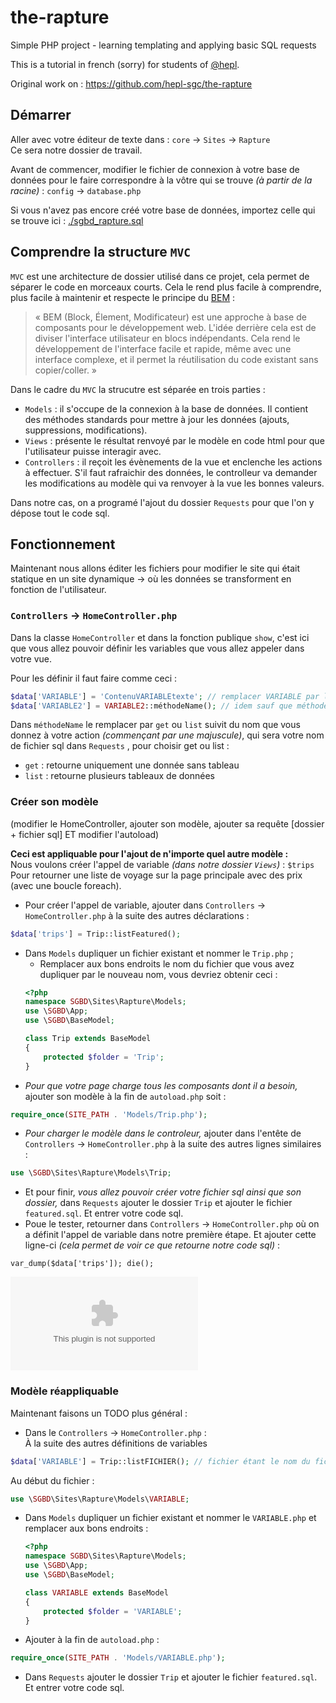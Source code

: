 # the-rapture
Simple PHP project - learning templating and applying basic SQL requests

This is a tutorial in french (sorry) for students of [@hepl](https://github.com/hepl-web).

Original work on : https://github.com/hepl-sgc/the-rapture

## Démarrer
Aller avec votre éditeur de texte dans : `core` -> `Sites` -> `Rapture`  
Ce sera notre dossier de travail.

Avant de commencer, modifier le fichier de connexion à votre base de données pour le faire correspondre à la vôtre qui se trouve _(à partir de la racine)_ : `config` -> `database.php`

Si vous n'avez pas encore créé votre base de données, importez celle qui se trouve ici : [./sgbd_rapture.sql](./sgbd_rapture.sql)

## Comprendre la structure `MVC`
`MVC` est une architecture de dossier utilisé dans ce projet, cela permet de séparer le code en morceaux courts. Cela le rend plus facile à comprendre, plus facile à maintenir et respecte le principe du [BEM](https://en.bem.info/methodology/) :
> « BEM (Block, Élement, Modificateur) est une approche à base de composants pour le développement web. L'idée derrière cela est de diviser l'interface utilisateur en blocs indépendants. Cela rend le développement de l'interface facile et rapide, même avec une interface complexe, et il permet la réutilisation du code existant sans copier/coller. »

Dans le cadre du `MVC` la strucutre est séparée en trois parties :
- `Models` : il s'occupe de la connexion à la base de données. Il contient des méthodes standards pour mettre à jour les données (ajouts, suppressions, modifications).
- `Views` : présente le résultat renvoyé par le modèle en code html pour que l'utilisateur puisse interagir avec.
- `Controllers` : il reçoit les évènements de la vue et enclenche les actions à effectuer. S'il faut rafraichir des données, le controlleur va demander les modifications au modèle qui va renvoyer à la vue les bonnes valeurs.

Dans notre cas, on a programé l'ajout du dossier `Requests` pour que l'on y dépose tout le code sql.


## Fonctionnement
Maintenant nous allons éditer les fichiers pour modifier le site qui était statique en un site dynamique -> où les données se transforment en fonction de l'utilisateur.


### `Controllers` -> `HomeController.php`
Dans la classe `HomeController` et dans la fonction publique `show`, c'est ici que vous allez pouvoir définir les variables que vous allez appeler dans votre vue.

Pour les définir il faut faire comme ceci :
``` PHP
$data['VARIABLE'] = 'ContenuVARIABLEtexte'; // remplacer VARIABLE par le nom de votre variable
$data['VARIABLE2'] = VARIABLE2::méthodeName(); // idem sauf que méthodeName expliquée ci-dessous
```
Dans `méthodeName` le remplacer par `get` ou `list` suivit du nom que vous donnez à votre action _(commençant par une majuscule)_, qui sera votre nom de fichier sql dans `Requests` , pour choisir get ou list :
- `get` : retourne uniquement une donnée sans tableau
- `list` : retourne plusieurs tableaux de données


### Créer son modèle
(modifier le HomeController, ajouter son modèle, ajouter sa requête [dossier + fichier sql] ET modifier l'autoload)

__Ceci est appliquable pour l'ajout de n'importe quel autre modèle :__  
Nous voulons créer l'appel de variable _(dans notre dossier `Views`)_ : `$trips`  
Pour retourner une liste de voyage sur la page principale avec des prix (avec une boucle foreach).

- Pour créer l'appel de variable, ajouter dans `Controllers` -> `HomeController.php` à la suite des autres déclarations :
``` PHP
$data['trips'] = Trip::listFeatured();
```
- Dans `Models` dupliquer un fichier existant et nommer le `Trip.php` ;
    - Remplacer aux bons endroits le nom du fichier que vous avez dupliquer par le nouveau nom, vous devriez obtenir ceci :
    ``` PHP
    <?php
    namespace SGBD\Sites\Rapture\Models;
    use \SGBD\App;
    use \SGBD\BaseModel;

    class Trip extends BaseModel
    {
        protected $folder = 'Trip';
    }
    ```
- _Pour que votre page charge tous les composants dont il a besoin,_ ajouter son modèle à la fin de `autoload.php` soit :
``` PHP
require_once(SITE_PATH . 'Models/Trip.php');
```
- _Pour charger le modèle dans le controleur,_ ajouter dans l'entête de `Controllers` -> `HomeController.php` à la suite des autres lignes similaires :
``` PHP
use \SGBD\Sites\Rapture\Models\Trip;
```
- Et pour finir, _vous allez pouvoir créer votre fichier sql ainsi que son dossier,_ dans `Requests` ajouter le dossier `Trip` et ajouter le fichier `featured.sql`. Et entrer votre code sql.
- Poue le tester, retourner dans `Controllers` -> `HomeController.php` où on a définit l'appel de variable dans notre première étape. Et ajouter cette ligne-ci _(cela permet de voir ce que retourne notre code sql)_ :
```
var_dump($data['trips']); die();
```

[![Allez vers la vidéo de tuto](./tuto-assets/op1.swf)](http://jconcept.be/hepl/the-rapture/op1.swf "Allez vers la vidéo de tuto")

### Modèle réappliquable
Maintenant faisons un TODO plus général :
- Dans le `Controllers` -> `HomeController.php` :  
À la suite des autres définitions de variables
``` PHP
$data['VARIABLE'] = Trip::listFICHIER(); // fichier étant le nom du fichier sql sans le .sql
```  
Au début du fichier :
``` PHP
use \SGBD\Sites\Rapture\Models\VARIABLE;
```
- Dans `Models` dupliquer un fichier existant et nommer le `VARIABLE.php` et remplacer aux bons endroits :
    ``` PHP
    <?php
    namespace SGBD\Sites\Rapture\Models;
    use \SGBD\App;
    use \SGBD\BaseModel;

    class VARIABLE extends BaseModel
    {
        protected $folder = 'VARIABLE';
    }
    ```
- Ajouter à la fin de `autoload.php` :
``` PHP
require_once(SITE_PATH . 'Models/VARIABLE.php');
```
- Dans `Requests` ajouter le dossier `Trip` et ajouter le fichier `featured.sql`. Et entrer votre code sql.
